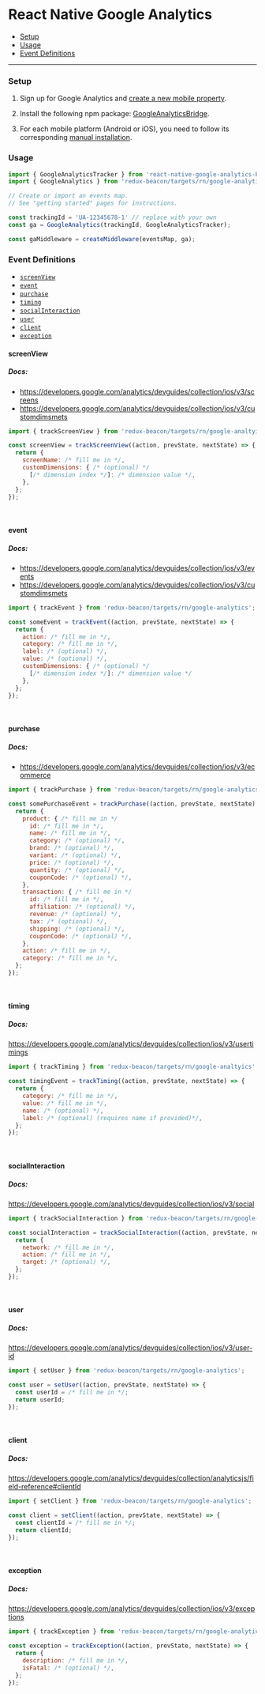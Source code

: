 # React Native Google Analytics

* [Setup](#setup)
* [Usage](#usage)
* [Event Definitions](#event-definitions)

----

### Setup

1. Sign up for Google Analytics and
   [create a new mobile property](https://support.google.com/analytics/answer/2587086#GA).

2. Install the following npm package: [GoogleAnalyticsBridge](https://www.npmjs.com/package/react-native-google-analytics-bridge).

3. For each mobile platform (Android or iOS), you need to follow
   its corresponding [manual installation](https://github.com/idehub/react-native-google-analytics-bridge/wiki/Manual-installation).

### Usage

```js
import { GoogleAnalyticsTracker } from 'react-native-google-analytics-bridge';
import { GoogleAnalytics } from 'redux-beacon/targets/rn/google-analytics';

// Create or import an events map.
// See "getting started" pages for instructions.

const trackingId = 'UA-12345678-1' // replace with your own
const ga = GoogleAnalytics(trackingId, GoogleAnalyticsTracker);

const gaMiddleware = createMiddleware(eventsMap, ga);
```

### Event Definitions

* [`screenView`](#screenview)
* [`event`](#event)
* [`purchase`](#purchase)
* [`timing`](#timing)
* [`socialInteraction`](#socialinteraction)
* [`user`](#user)
* [`client`](#client)
* [`exception`](#exception)


#### screenView
##### Docs:
 * https://developers.google.com/analytics/devguides/collection/ios/v3/screens
 * https://developers.google.com/analytics/devguides/collection/ios/v3/customdimsmets

```js
import { trackScreenView } from 'redux-beacon/targets/rn/google-analtyics';

const screenView = trackScreenView((action, prevState, nextState) => {
  return {
    screenName: /* fill me in */,
    customDimensions: { /* (optional) */
      [/* dimension index */]: /* dimension value */,
    },
  };
});
```
<br>

#### event
##### Docs:
 * https://developers.google.com/analytics/devguides/collection/ios/v3/events
 * https://developers.google.com/analytics/devguides/collection/ios/v3/customdimsmets

```js
import { trackEvent } from 'redux-beacon/targets/rn/google-analytics';

const someEvent = trackEvent((action, prevState, nextState) => {
  return {
    action: /* fill me in */,
    category: /* fill me in */,
    label: /* (optional) */,
    value: /* (optional) */,
    customDimensions: { /* (optional) */
      [/* dimension index */]: /* dimension value */
    },
  };
});
```

<br>

#### purchase
##### Docs:
 * https://developers.google.com/analytics/devguides/collection/ios/v3/ecommerce

```js
import { trackPurchase } from 'redux-beacon/targets/rn/google-analytics';

const somePurchaseEvent = trackPurchase((action, prevState, nextState) => {
  return {
    product: { /* fill me in */
      id: /* fill me in */,
      name: /* fill me in */,
      category: /* (optional) */,
      brand: /* (optional) */,
      variant: /* (optional) */,
      price: /* (optional) */,
      quantity: /* (optional) */,
      couponCode: /* (optional) */,
    },
    transaction: { /* fill me in */
      id: /* fill me in */,
      affiliation: /* (optional) */,
      revenue: /* (optional) */,
      tax: /* (optional) */,
      shipping: /* (optional) */,
      couponCode: /* (optional) */,
    },
    action: /* fill me in */,
    category: /* fill me in */,
  };
});
```

<br>

#### timing
##### Docs:
https://developers.google.com/analytics/devguides/collection/ios/v3/usertimings

```js
import { trackTiming } from 'redux-beacon/targets/rn/google-analtyics';

const timingEvent = trackTiming((action, prevState, nextState) => {
  return {
    category: /* fill me in */,
    value: /* fill me in */,
    name: /* (optional) */,
    label: /* (optional) (requires name if provided)*/,
  };
});
```

<br>

#### socialInteraction
##### Docs:
https://developers.google.com/analytics/devguides/collection/ios/v3/social

```js
import { trackSocialInteraction } from 'redux-beacon/targets/rn/google-analytics';

const socialInteraction = trackSocialInteraction((action, prevState, nextState) => {
  return {
    network: /* fill me in */,
    action: /* fill me in */,
    target: /* (optional) */,
  };
});
```

<br>

#### user
##### Docs:
https://developers.google.com/analytics/devguides/collection/ios/v3/user-id

```js
import { setUser } from 'redux-beacon/targets/rn/google-analytics';

const user = setUser((action, prevState, nextState) => {
  const userId = /* fill me in */;
  return userId;
});
```

<br>

#### client
##### Docs:
https://developers.google.com/analytics/devguides/collection/analyticsjs/field-reference#clientId

```js
import { setClient } from 'redux-beacon/targets/rn/google-analytics';

const client = setClient((action, prevState, nextState) => {
  const clientId = /* fill me in */;
  return clientId;
});
```

<br>

#### exception
##### Docs:
https://developers.google.com/analytics/devguides/collection/ios/v3/exceptions

```js
import { trackException } from 'redux-beacon/targets/rn/google-analytics';

const exception = trackException((action, prevState, nextState) => {
  return {
    description: /* fill me in */,
    isFatal: /* (optional) */,
  };
});
```
